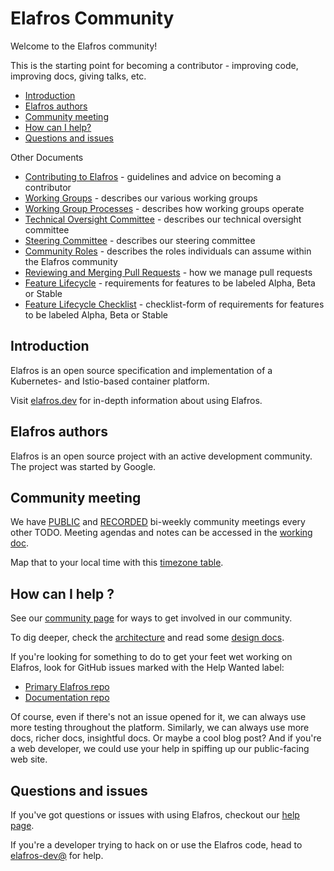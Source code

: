 # Elafros Community

Welcome to the Elafros community!

This is the starting point for becoming a contributor - improving code,
improving docs, giving talks, etc.

- [Introduction](#introduction)
- [Elafros authors](#elafros-authors)
- [Community meeting](#community-meeting)
- [How can I help?](#how-can-i-help-)
- [Questions and issues](#questions-and-issues)

Other Documents

- [Contributing to Elafros](CONTRIBUTING.md) - guidelines and advice on becoming a contributor
- [Working Groups](WORKING-GROUPS.md) - describes our various working groups
- [Working Group Processes](WORKING-GROUP-PROCESSES.md) - describes how working groups operate
- [Technical Oversight Committee](TECH-OVERSIGHT-COMMITTEE.md) - describes our technical oversight committee
- [Steering Committee](STEERING-COMMITTEE.md) - describes our steering committee
- [Community Roles](ROLES.md) - describes the roles individuals can assume within the Elafros community
- [Reviewing and Merging Pull Requests](REVIEWING.md) - how we manage pull requests
- [Feature Lifecycle](FEATURE-LIFECYCLE.md) - requirements for features to be labeled Alpha, Beta or Stable
- [Feature Lifecycle Checklist](FEATURE-LIFECYCLE-CHECKLIST.md) - checklist-form of requirements for features to be labeled Alpha, Beta or Stable

## Introduction

Elafros is an open source specification and implementation of a Kubernetes- and
Istio-based container platform.

Visit [elafros.dev](https://elafros.dev) for in-depth information about using Elafros.

## Elafros authors

Elafros is an open source project with an active development community. The
project was started by Google.

## Community meeting

We have [PUBLIC](TODO) and [RECORDED](TODO) bi-weekly community meetings every other TODO. Meeting agendas and notes can be accessed in the [working doc](TODO).

Map that to your local time with this [timezone table](https://www.google.com/search?q=TODO).

## How can I help ?

See our [community page](https://elafros.dev/community) for ways to get involved
in our community.

To dig deeper, check the [architecture](https://elafros.dev/docs/concepts/what-is-elafros/overview.html#architecture)
and read some [design docs](./CONTRIBUTING.md#design-documents).

If you're looking for something to do to get your feet wet working on Elafros, look for GitHub issues
marked with the Help Wanted label:

- [Primary Elafros repo](https://github.com/elafros/elafros/issues?q=is%3Aopen+is%3Aissue+label%3A%22community%2Fhelp+wanted%22)
- [Documentation repo](https://github.com/elafros/elafros.dev/issues?q=is%3Aopen+is%3Aissue+label%3A%22help+wanted%22)

Of course, even if there's not an issue opened for it, we can always use more
testing throughout the platform. Similarly, we can always use more docs, richer docs,
insightful docs. Or maybe a cool blog post?
And if you're a web developer, we could use your help in spiffing up our public-facing web site.

## Questions and issues

If you've got questions or issues with using Elafros, checkout our [help page](https://elafros.dev/help).

If you're a developer trying to hack on or use the Elafros code, head to
[elafros-dev@](https://groups.google.com/forum/#!forum/elafros-dev) for help.
